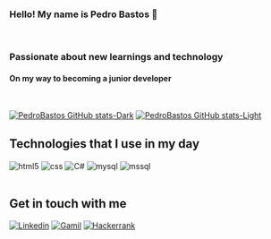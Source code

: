 
### Hello! My name is Pedro Bastos 👋
<br>

### Passionate about new learnings and technology
#### On my way to becoming a junior developer
<br>

[![PedroBastos GitHub stats-Dark](https://github-readme-stats.vercel.app/api?username=perdobastos&show_icons=true&theme=dark#gh-dark-mode-only)](https://github.com/perdobastos/github-readme-stats#gh-dark-mode-only)
[![PedroBastos GitHub stats-Light](https://github-readme-stats.vercel.app/api?username=perdobastos&show_icons=true&theme=default#gh-light-mode-only)](https://github.com/perdobastos/github-readme-stats#gh-light-mode-only)

## Technologies that I use in my day
<div>
    <img alt="html5" align="center" src="https://img.shields.io/badge/HTML5-E34F26?style=for-the-badge&logo=html5&logoColor=white" />
    <img alt="css" align="center" src="https://img.shields.io/badge/CSS3-1572B6?style=for-the-badge&logo=css3&logoColor=white" />
    <img alt="C#" align="center" src="https://img.shields.io/badge/C%23-239120?style=for-the-badge&logo=c-sharp&logoColor=white" />
    <img alt="mysql" align="center" src="https://img.shields.io/badge/MySQL-005C84?style=for-the-badge&logo=mysql&logoColor=white" />
    <img alt="mssql" align="center" src="https://img.shields.io/badge/Microsoft%20SQL%20Server-CC2927?style=for-the-badge&logo=microsoft%20sql%20server&logoColor=white" />
</div>
<br>

## Get in touch with me 

[![Linkedin](https://img.shields.io/badge/LinkedIn-0077B5?style=for-the-badge&logo=linkedin&logoColor=white)](https://www.linkedin.com/in/pedro-bastos-2209ab173/)
[![Gamil](https://img.shields.io/badge/Gmail-D14836?style=for-the-badge&logo=gmail&logoColor=white)](mailto:pedro.miguel.ameixa.bastos@gmail.com)
[![Hackerrank](https://img.shields.io/badge/-Hackerrank-2EC866?style=for-the-badge&logo=HackerRank&logoColor=white)](https://www.hackerrank.com/profile/pedro_miguel_am1)
